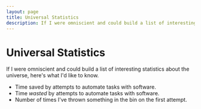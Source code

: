 ```yaml
---
layout: page
title: Universal Statistics
description: If I were omniscient and could build a list of interesting statistics about the universe, here's what I'd like to know.
---
```


# Universal Statistics

If I were omniscient and could build a list of interesting statistics about the universe, here's what I'd like to know.

* Time saved by attempts to automate tasks with software.
* Time _wasted_ by attempts to automate tasks with software.
* Number of times I've thrown something in the bin on the first attempt.